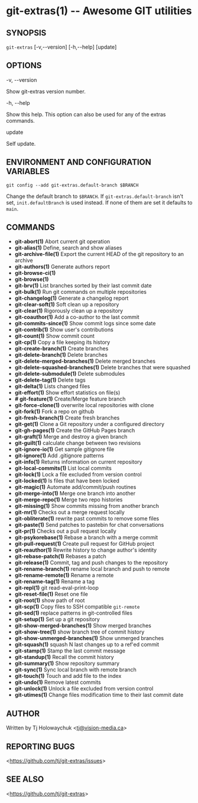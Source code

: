 git-extras(1) -- Awesome GIT utilities
=================================

## SYNOPSIS

`git-extras` [-v,--version] [-h,--help] [update]

## OPTIONS

  -v, --version

  Show git-extras version number.

  -h, --help

  Show this help. This option can also be used for any of the extras commands.

  update

  Self update.

## ENVIRONMENT AND CONFIGURATION VARIABLES

  `git config --add git-extras.default-branch $BRANCH`

  Change the default branch to `$BRANCH`. If `git-extras.default-branch` isn't set, `init.defaultBranch` is used instead. If none of them are set it defaults to `main`.

## COMMANDS

   - **git-abort(1)** Abort current git operation
   - **git-alias(1)** Define, search and show aliases
   - **git-archive-file(1)** Export the current HEAD of the git repository to an archive
   - **git-authors(1)** Generate authors report
   - **git-browse-ci(1)** <View the web page for the current repository>
   - **git-browse(1)** <View the web page for the current repository>
   - **git-brv(1)** List branches sorted by their last commit date
   - **git-bulk(1)** Run git commands on multiple repositories
   - **git-changelog(1)** Generate a changelog report
   - **git-clear-soft(1)** Soft clean up a repository
   - **git-clear(1)** Rigorously clean up a repository
   - **git-coauthor(1)** Add a co-author to the last commit
   - **git-commits-since(1)** Show commit logs since some date
   - **git-contrib(1)** Show user's contributions
   - **git-count(1)** Show commit count
   - **git-cp(1)** Copy a file keeping its history
   - **git-create-branch(1)** Create branches
   - **git-delete-branch(1)** Delete branches
   - **git-delete-merged-branches(1)** Delete merged branches
   - **git-delete-squashed-branches(1)** Delete branches that were squashed
   - **git-delete-submodule(1)** Delete submodules
   - **git-delete-tag(1)** Delete tags
   - **git-delta(1)** Lists changed files
   - **git-effort(1)** Show effort statistics on file(s)
   - **# git-feature(1)** Create/Merge feature branch
   - **git-force-clone(1)** overwrite local repositories with clone
   - **git-fork(1)** Fork a repo on github
   - **git-fresh-branch(1)** Create fresh branches
   - **git-get(1)** Clone a Git repository under a configured directory
   - **git-gh-pages(1)** Create the GitHub Pages branch
   - **git-graft(1)** Merge and destroy a given branch
   - **git-guilt(1)** calculate change between two revisions
   - **git-ignore-io(1)** Get sample gitignore file
   - **git-ignore(1)** Add .gitignore patterns
   - **git-info(1)** Returns information on current repository
   - **git-local-commits(1)** List local commits
   - **git-lock(1)** Lock a file excluded from version control
   - **git-locked(1)** ls files that have been locked
   - **git-magic(1)** Automate add/commit/push routines
   - **git-merge-into(1)** Merge one branch into another
   - **git-merge-repo(1)** Merge two repo histories
   - **git-missing(1)** Show commits missing from another branch
   - **git-mr(1)** Checks out a merge request locally
   - **git-obliterate(1)** rewrite past commits to remove some files
   - **git-paste(1)** Send patches to pastebin for chat conversations
   - **git-pr(1)** Checks out a pull request locally
   - **git-psykorebase(1)** Rebase a branch with a merge commit
   - **git-pull-request(1)** Create pull request for GitHub project
   - **git-reauthor(1)** Rewrite history to change author's identity
   - **git-rebase-patch(1)** Rebases a patch
   - **git-release(1)** Commit, tag and push changes to the repository
   - **git-rename-branch(1)** rename local branch and push to remote
   - **git-rename-remote(1)** Rename a remote
   - **git-rename-tag(1)** Rename a tag
   - **git-repl(1)** git read-eval-print-loop
   - **git-reset-file(1)** Reset one file
   - **git-root(1)** show path of root
   - **git-scp(1)** Copy files to SSH compatible `git-remote`
   - **git-sed(1)** replace patterns in git-controlled files
   - **git-setup(1)** Set up a git repository
   - **git-show-merged-branches(1)** Show merged branches
   - **git-show-tree(1)** show branch tree of commit history
   - **git-show-unmerged-branches(1)** Show unmerged branches
   - **git-squash(1)** squash N last changes up to a ref'ed commit
   - **git-stamp(1)** Stamp the last commit message
   - **git-standup(1)** Recall the commit history
   - **git-summary(1)** Show repository summary
   - **git-sync(1)** Sync local branch with remote branch
   - **git-touch(1)** Touch and add file to the index
   - **git-undo(1)** Remove latest commits
   - **git-unlock(1)** Unlock a file excluded from version control
   - **git-utimes(1)** Change files modification time to their last commit date

## AUTHOR

Written by Tj Holowaychuk &lt;<tj@vision-media.ca>&gt;

## REPORTING BUGS

&lt;<https://github.com/tj/git-extras/issues>&gt;

## SEE ALSO

&lt;<https://github.com/tj/git-extras>&gt;
